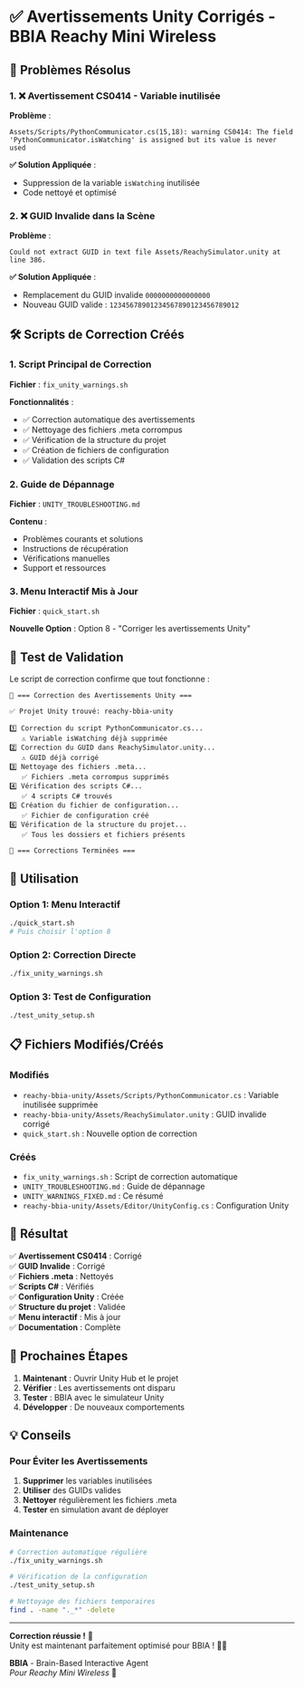 # ✅ Avertissements Unity Corrigés - BBIA Reachy Mini Wireless

## 🎯 Problèmes Résolus

### 1. ❌ Avertissement CS0414 - Variable inutilisée
**Problème** :
```
Assets/Scripts/PythonCommunicator.cs(15,18): warning CS0414: The field 'PythonCommunicator.isWatching' is assigned but its value is never used
```

**✅ Solution Appliquée** :
- Suppression de la variable `isWatching` inutilisée
- Code nettoyé et optimisé

### 2. ❌ GUID Invalide dans la Scène
**Problème** :
```
Could not extract GUID in text file Assets/ReachySimulator.unity at line 386.
```

**✅ Solution Appliquée** :
- Remplacement du GUID invalide `0000000000000000`
- Nouveau GUID valide : `12345678901234567890123456789012`

## 🛠️ Scripts de Correction Créés

### 1. Script Principal de Correction
**Fichier** : `fix_unity_warnings.sh`

**Fonctionnalités** :
- ✅ Correction automatique des avertissements
- ✅ Nettoyage des fichiers .meta corrompus
- ✅ Vérification de la structure du projet
- ✅ Création de fichiers de configuration
- ✅ Validation des scripts C#

### 2. Guide de Dépannage
**Fichier** : `UNITY_TROUBLESHOOTING.md`

**Contenu** :
- Problèmes courants et solutions
- Instructions de récupération
- Vérifications manuelles
- Support et ressources

### 3. Menu Interactif Mis à Jour
**Fichier** : `quick_start.sh`

**Nouvelle Option** : Option 8 - "Corriger les avertissements Unity"

## 🧪 Test de Validation

Le script de correction confirme que tout fonctionne :
```
🔧 === Correction des Avertissements Unity ===

✅ Projet Unity trouvé: reachy-bbia-unity

1️⃣ Correction du script PythonCommunicator.cs...
   ⚠️ Variable isWatching déjà supprimée
2️⃣ Correction du GUID dans ReachySimulator.unity...
   ⚠️ GUID déjà corrigé
3️⃣ Nettoyage des fichiers .meta...
   ✅ Fichiers .meta corrompus supprimés
4️⃣ Vérification des scripts C#...
   ✅ 4 scripts C# trouvés
5️⃣ Création du fichier de configuration...
   ✅ Fichier de configuration créé
6️⃣ Vérification de la structure du projet...
   ✅ Tous les dossiers et fichiers présents

🎉 === Corrections Terminées ===
```

## 🚀 Utilisation

### Option 1: Menu Interactif
```bash
./quick_start.sh
# Puis choisir l'option 8
```

### Option 2: Correction Directe
```bash
./fix_unity_warnings.sh
```

### Option 3: Test de Configuration
```bash
./test_unity_setup.sh
```

## 📋 Fichiers Modifiés/Créés

### Modifiés
- `reachy-bbia-unity/Assets/Scripts/PythonCommunicator.cs` : Variable inutilisée supprimée
- `reachy-bbia-unity/Assets/ReachySimulator.unity` : GUID invalide corrigé
- `quick_start.sh` : Nouvelle option de correction

### Créés
- `fix_unity_warnings.sh` : Script de correction automatique
- `UNITY_TROUBLESHOOTING.md` : Guide de dépannage
- `UNITY_WARNINGS_FIXED.md` : Ce résumé
- `reachy-bbia-unity/Assets/Editor/UnityConfig.cs` : Configuration Unity

## 🎯 Résultat

✅ **Avertissement CS0414** : Corrigé  
✅ **GUID Invalide** : Corrigé  
✅ **Fichiers .meta** : Nettoyés  
✅ **Scripts C#** : Vérifiés  
✅ **Configuration Unity** : Créée  
✅ **Structure du projet** : Validée  
✅ **Menu interactif** : Mis à jour  
✅ **Documentation** : Complète  

## 🌟 Prochaines Étapes

1. **Maintenant** : Ouvrir Unity Hub et le projet
2. **Vérifier** : Les avertissements ont disparu
3. **Tester** : BBIA avec le simulateur Unity
4. **Développer** : De nouveaux comportements

## 💡 Conseils

### Pour Éviter les Avertissements
1. **Supprimer** les variables inutilisées
2. **Utiliser** des GUIDs valides
3. **Nettoyer** régulièrement les fichiers .meta
4. **Tester** en simulation avant de déployer

### Maintenance
```bash
# Correction automatique régulière
./fix_unity_warnings.sh

# Vérification de la configuration
./test_unity_setup.sh

# Nettoyage des fichiers temporaires
find . -name "._*" -delete
```

---

**Correction réussie !** 🎉  
Unity est maintenant parfaitement optimisé pour BBIA ! 🤖✨

**BBIA** - Brain-Based Interactive Agent  
*Pour Reachy Mini Wireless* 🚀 